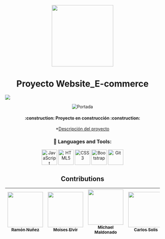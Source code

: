 <div align="center">
    <img src="https://media.giphy.com/media/v1.Y2lkPTc5MGI3NjExZDg4MjcxOTFkMGU3M2U2ZTc5Mzc4ODI4Zjc2YzFiM2Q0NmRmMmFlMSZjdD1n/f3iwJFOVOwuy7K6FFw/giphy.gif" width="200">

<h1 align="center"> Proyecto Website_E-commerce </h1>

<p align="left">
   <img src="https://img.shields.io/badge/STATUS-EN%20DESAROLLO-green">
   </p>

![Portada](https://github-production-user-asset-6210df.s3.amazonaws.com/80738178/250660240-fc6c5ea3-2ee9-41b7-810f-b2e9a73b9262.PNG)

  

   <h4 align="center">
:construction: Proyecto en construcción :construction:
</h4>

*[Descripción del proyecto](#descripción-del-proyecto)





<div align="center">
    <h3> 🔨 Languages and Tools:</h3>
    <div>
    <img src="https://cdn.jsdelivr.net/gh/devicons/devicon/icons/javascript/javascript-original.svg" alt="JavaScript" width="50" height="50"/>
    <img src="https://cdn.jsdelivr.net/gh/devicons/devicon/icons/html5/html5-original.svg" alt="HTML5" width="50" height="50"/>
    <img src="https://cdn.jsdelivr.net/gh/devicons/devicon/icons/css3/css3-original.svg" alt="CSS3" width="50" height="50"/>
    <img src="https://cdn.jsdelivr.net/gh/devicons/devicon/icons/bootstrap/bootstrap-plain.svg" alt="Bootstrap" width="50" height="50"/>
    <img src="https://cdn.jsdelivr.net/gh/devicons/devicon/icons/git/git-original.svg" alt="Git" width="50" height="50"/>
</div>

## Contributions

| [<img src="https://avatars.githubusercontent.com/u/80738178?s=400&u=bf225aa72af9e37f869241a241e08254bb04d972&v=4" width=115><br><sub>Ramón Nuñez</sub>](https://github.com/ramonsolis11) |  [<img src="https://avatars.githubusercontent.com/u/86701019?v=4" width=115><br><sub>Moises Elvir</sub>](https://github.com/MoisesElvir) |  [<img src="https://avatars.githubusercontent.com/u/127003959?v=4" width=115><br><sub>Michael Maldonado</sub>](https://github.com/Maikkel43) | [<img src="https://avatars.githubusercontent.com/u/80052500?v=4" width=115><br><sub>Carlos Solis</sub>](https://github.com/carlossolis27) |
| :---: | :---: | :---: | :---: |

